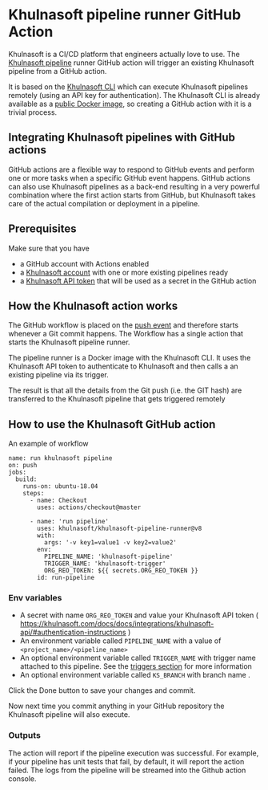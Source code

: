# Khulnasoft pipeline runner GitHub Action  

Khulnasoft is a CI/CD platform that engineers actually love to use. The [Khulnasoft pipeline](https://khulnasoft.com/docs/docs/configure-ci-cd-pipeline/pipelines/) runner GitHub action will trigger an existing Khulnasoft pipeline from a GitHub action.

It is based on the [Khulnasoft CLI](https://khulnasoft.github.io/cli/) which can execute Khulnasoft pipelines remotely (using an API key for authentication). The Khulnasoft CLI is already available as a [public Docker image](https://hub.docker.com/r/khulnasoft/cli/), so creating a GitHub action with it is a trivial process.

## Integrating Khulnasoft pipelines with GitHub actions

GitHub actions are a flexible way to respond to GitHub events and perform one or more tasks
when a specific GitHub event happens. GitHub actions can also use Khulnasoft pipelines as a back-end
resulting in a very powerful combination where the first action starts from GitHub, but Khulnasoft takes care
of the actual compilation or deployment in a pipeline.

## Prerequisites

Make sure that you have

* a GitHub account with Actions enabled
* a [Khulnasoft account](https://khulnasoft.com/docs/docs/getting-started/create-a-khulnasoft-account/) with one or more existing pipelines ready
* a [Khulnasoft API token](https://khulnasoft.com/docs/docs/integrations/khulnasoft-api/#authentication-instructions) that will be used as a secret in the GitHub action


## How the Khulnasoft action works

The GitHub workflow is placed on the [push event](https://developer.github.com/v3/activity/events/types/#pushevent) and therefore starts whenever a Git commit happens. The Workflow has a single action that starts the Khulnasoft pipeline runner.

The pipeline runner is a Docker image with the Khulnasoft CLI. It uses the Khulnasoft API token to authenticate to Khulnasoft and then calls a an existing pipeline via its trigger.

The result is that all the details from the Git push (i.e. the GIT hash) are transferred to the Khulnasoft pipeline that gets triggered remotely

## How to use the Khulnasoft GitHub action

An example of workflow

```
name: run khulnasoft pipeline
on: push
jobs:
  build:
    runs-on: ubuntu-18.04
    steps:
      - name: Checkout
        uses: actions/checkout@master
        
      - name: 'run pipeline'
        uses: khulnasoft/khulnasoft-pipeline-runner@v8
        with:
          args: '-v key1=value1 -v key2=value2'
        env:
          PIPELINE_NAME: 'khulnasoft-pipeline'
          TRIGGER_NAME: 'khulnasoft-trigger'
          ORG_REO_TOKEN: ${{ secrets.ORG_REO_TOKEN }}
        id: run-pipeline
```
### Env variables
* A secret with name `ORG_REO_TOKEN` and value your Khulnasoft API token ( https://khulnasoft.com/docs/docs/integrations/khulnasoft-api/#authentication-instructions )
* An environment variable called `PIPELINE_NAME` with a value of `<project_name>/<pipeline_name>`
* An optional environment variable called `TRIGGER_NAME` with trigger name attached to this pipeline. See the [triggers section](https://khulnasoft.com/docs/docs/configure-ci-cd-pipeline/triggers/) for more information
* An optional environment variable called `KS_BRANCH` with branch name .

Click the Done button to save your changes and commit.

Now next time you commit anything in your GitHub repository the Khulnasoft pipeline will also execute.

### Outputs
The action will report if the pipeline execution was successful. For example, if your pipeline has unit tests that fail, by default, it will report the action failed. The logs from the pipeline will be streamed into the Github action console.

